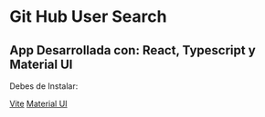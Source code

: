 # Git Hub User Search

## App Desarrollada con: React, Typescript y Material UI

Debes de Instalar: 

[Vite](https://vitejs.dev/)
[Material UI](https://v4.mui.com/)


